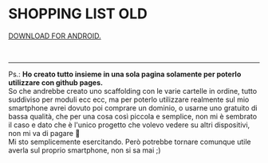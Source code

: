 # SHOPPING LIST OLD

<!-- <p align="center"><img src="img/README-IMG.png" alt="preview" /></p> -->

<a href="https://play.google.com/store/apps/details?id=io.kodular.caputoluca88.Shopping_List" target="_blank">DOWNLOAD FOR ANDROID.</a><br>

<br><hr>
Ps.: **Ho creato tutto insieme in una sola pagina solamente per poterlo utilizzare con github pages.** <br>
So che andrebbe creato uno scaffolding con le varie cartelle in ordine, tutto suddiviso per moduli ecc ecc, ma per poterlo utilizzare realmente sul mio smartphone avrei dovuto poi comprare un dominio, o usarne uno gratuito di bassa qualità, che per una cosa così piccola e semplice, non mi è sembrato il caso e dato che è l'unico progetto che volevo vedere su altri dispositivi, non mi va di pagare :rofl: <br>
Mi sto semplicemente esercitando. Però potrebbe tornare comunque utile averla sul proprio smartphone, non si sa mai ;)<br>
